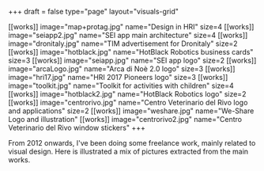 +++
draft = false
type="page"
layout="visuals-grid"

[[works]]
image="map+protag.jpg"
name="Design in HRI"
size=4
[[works]]
image="seiapp2.jpg"
name="SEI app main architecture"
size=4
[[works]]
image="dronitaly.jpg"
name="TIM advertisement for Dronitaly"
size=2
[[works]]
image="hotblack.jpg"
name="HotBlack Robotics business cards"
size=3
[[works]]
image="seiapp.jpg"
name="SEI app logo"
size=2
[[works]]
image="arcaLogo.jpg"
name="Arca di Noè 2.0 logo"
size=3
[[works]]
image="hri17.jpg"
name="HRI 2017 Pioneers logo"
size=3
[[works]]
image="toolkit.jpg"
name="Toolkit for activities with children"
size=4
[[works]]
image="hotblack2.jpg"
name="HotBlack Robotics logo"
size=2
[[works]]
image="centrorivo.jpg"
name="Centro Veterinario del Rivo logo and applications"
size=2
[[works]]
image="weshare.jpg"
name="We-Share Logo and illustration"
[[works]]
image="centrorivo2.jpg"
name="Centro Veterinario del Rivo window stickers"
+++

From 2012 onwards, I've been doing some freelance work, mainly related to visual design. Here is illustrated a mix of pictures extracted from the main works.
